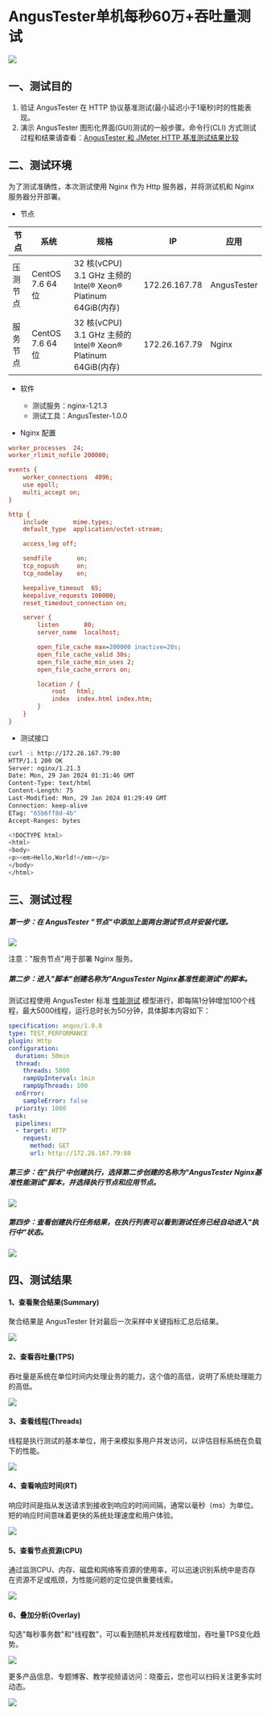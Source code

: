 # AngusTester单机每秒60万+吞吐量测试

![](https://bj-c1-prod-files.xcan.cloud/storage/pubapi/v1/file/angustester-mobile.jpg?fid=207887511026925628&fpt=tT01fFfTQCl0rW95CotoW7Tdne2GpeRdz8oxCDsc)

## 一、测试目的

1. 验证 AngusTester 在 HTTP 协议基准测试(最小延迟小于1毫秒)时的性能表现。
2. 演示 AngusTester 图形化界面(GUI)测试的一般步骤。命令行(CLI)
   方式测试过程和结果请查看：[AngusTester 和 JMeter HTTP 基准测试结果比较](https://www.xcan.cloud/blog/206089861055120405)

## 二、测试环境

为了测试准确性，本次测试使用 Nginx 作为 Http 服务器，并将测试机和 Nginx 服务器分开部署。

- 节点

| 节点   | 系统              | 规格                                                     | IP            | 应用          |
|------|-----------------|--------------------------------------------------------|---------------|-------------|
| 压测节点 | CentOS 7.6 64 位 | 32 核(vCPU) 3.1 GHz 主频的 Intel® Xeon® Platinum 64GiB(内存) | 172.26.167.78 | AngusTester |
| 服务节点 | CentOS 7.6 64 位 | 32 核(vCPU) 3.1 GHz 主频的 Intel® Xeon® Platinum 64GiB(内存) | 172.26.167.79 | Nginx       |

- 软件

    - 测试服务：nginx-1.21.3
    - 测试工具：AngusTester-1.0.0

- Nginx 配置

```ini
worker_processes  24;
worker_rlimit_nofile 200000;

events {
    worker_connections  4096;
    use epoll;
    multi_accept on;
}

http {
    include       mime.types;
    default_type  application/octet-stream;

    access_log off;

    sendfile       on;
    tcp_nopush     on;
    tcp_nodelay    on;

    keepalive_timeout  65;
    keepalive_requests 100000;
    reset_timedout_connection on;

    server {
        listen       80;
        server_name  localhost;

        open_file_cache max=200000 inactive=20s;
        open_file_cache_valid 30s;
        open_file_cache_min_uses 2;
        open_file_cache_errors on;

        location / {
            root   html;
            index  index.html index.htm;
        }
    }
}
```

- 测试接口

```bash
curl -i http://172.26.167.79:80
HTTP/1.1 200 OK
Server: nginx/1.21.3
Date: Mon, 29 Jan 2024 01:31:46 GMT
Content-Type: text/html
Content-Length: 75
Last-Modified: Mon, 29 Jan 2024 01:29:49 GMT
Connection: keep-alive
ETag: "65b6ff8d-4b"
Accept-Ranges: bytes

<!DOCTYPE html>
<html>
<body>
<p><em>Hello,World!</em></p>
</body>
</html>
```

## 三、测试过程

##### 第一步：在 AngusTester "节点"中添加上面两台测试节点并安装代理。

![](https://bj-c1-prod-files.xcan.cloud/storage/pubapi/v1/file/A00.png?fid=207887590483820606&fpt=NuMzKFjWepbY6GZ5I0jcBvpnzOiTi5BLCpOrMoEl)

注意："服务节点"用于部署 Nginx 服务。

##### 第二步：进入"脚本"创建名称为"AngusTester Nginx基准性能测试"的脚本。

测试过程使用 AngusTester 标准 [性能测试](https://www.xcan.cloud/blog/205509853639081996)
模型进行，即每隔1分钟增加100个线程，最大5000线程，运行总时长为50分钟，具体脚本内容如下：

```yaml
specification: angus/1.0.0
type: TEST_PERFORMANCE
plugin: Http
configuration:
  duration: 50min
  thread:
    threads: 5000
    rampUpInterval: 1min
    rampUpThreads: 100
  onError:
    sampleError: false
  priority: 1000
task:
  pipelines:
  - target: HTTP
    request:
      method: GET
      url: http://172.26.167.79:80
```

##### 第三步：在"执行"中创建执行，选择第二步创建的名称为"AngusTester Nginx基准性能测试"脚本，并选择执行节点和应用节点。

![](https://bj-c1-prod-files.xcan.cloud/storage/pubapi/v1/file/A02.png?fid=207887590483820610&fpt=yCC9g2ctKoz2I5I9oqQBpalsm55wbwvIKzVq8Iwp)

##### 第四步：查看创建执行任务结果，在执行列表可以看到测试任务已经自动进入"执行中"状态。

![](https://bj-c1-prod-files.xcan.cloud/storage/pubapi/v1/file/A03-02.png?fid=207887590483820614&fpt=LNM2nvPQSO5vG9BNekUDPeYEtOQNQia6qp4sd7rr)

## 四、测试结果

#### 1、查看聚合结果(Summary)

聚合结果是 AngusTester 针对最后一次采样中关键指标汇总后结果。

![](https://bj-c1-prod-files.xcan.cloud/storage/pubapi/v1/file/A04-00.png?fid=207887590483820636&fpt=MhYMHyjhv39qKMMeuSb6ASr6mBkvgAZLsCcgi7lh)

#### 2、查看吞吐量(TPS)

吞吐量是系统在单位时间内处理业务的能力，这个值的高低，说明了系统处理能力的高低。

![](https://bj-c1-prod-files.xcan.cloud/storage/pubapi/v1/file/A04-01.png?fid=207887590483820626&fpt=FnWCiC8A2rqYTZqW36UMhfvriLrwOg2IMNOEIKqq)

#### 3、查看线程(Threads)

线程是执行测试的基本单位，用于来模拟多用户并发访问，以评估目标系统在负载下的性能。

![](https://bj-c1-prod-files.xcan.cloud/storage/pubapi/v1/file/A04-02.png?fid=207887590483820628&fpt=2ua1IfYbTmQVGr8QKhY1OUktINahNhllNGCWWxY0)

#### 4、查看响应时间(RT)

响应时间是指从发送请求到接收到响应的时间间隔，通常以毫秒（ms）为单位。短的响应时间意味着更快的系统处理速度和用户体验。

![](https://bj-c1-prod-files.xcan.cloud/storage/pubapi/v1/file/A04-03.png?fid=207887590483820630&fpt=Z1Ravm0JQSur4iJiYtjDLbbABzyS1YUMTPbN3hTX)

#### 5、查看节点资源(CPU)

通过监测CPU、内存、磁盘和网络等资源的使用率，可以迅速识别系统中是否存在资源不足或瓶颈，为性能问题的定位提供重要线索。

![](https://bj-c1-prod-files.xcan.cloud/storage/pubapi/v1/file/A04-04.png?fid=207887590483820632&fpt=eFPyulMvO40ju9lxwOzGc8SDahnpNb3MOf0NCmBK)

#### 6、叠加分析(Overlay)

勾选"每秒事务数"和"线程数"，可以看到随机并发线程数增加，吞吐量TPS变化趋势。

![](https://bj-c1-prod-files.xcan.cloud/storage/pubapi/v1/file/A04-05.png?fid=207887590483820634&fpt=XXRxIM47VsJrkMQEPyOl3nnFbL6kEqZqVlUuc2r4)

更多产品信息、专题博客、教学视频请访问：晓蚕云，您也可以扫码关注更多实时动态。

![](https://bj-c1-prod-files.xcan.cloud/storage/pubapi/v1/file/591706748654_.pic.jpg?fid=207887511026925626&fpt=wOrv3z5AY1q5mZD3QI9NcGXZtVW1sKCPQPYfdUGA)


